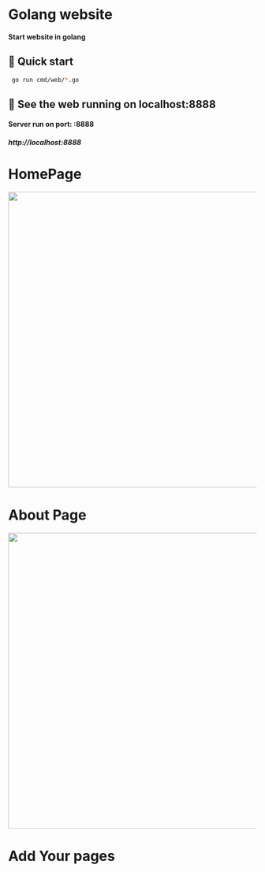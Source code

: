 
# Golang website

#### Start website in golang

## 🚀 Quick start
```BASH
 go run cmd/web/*.go
```

## 🧐 See the web running on localhost:8888
#### Server run on port: :8888 
##### http://localhost:8888

# HomePage 
<p align="center" >
     <img width="600" heigth="600" src="https://res.cloudinary.com/damjgysop/image/upload/v1679025294/Captura_de_pantalla_2023-03-16_a_la_s_21.52.56_dk43aq.png" target="_blank">
</p>

# About Page
<p align="center" >
     <img width="600" heigth="600" src="https://res.cloudinary.com/damjgysop/image/upload/v1679025293/Captura_de_pantalla_2023-03-16_a_la_s_21.53.05_dud7wl.png" target="_blank">
</p>

# Add Your pages